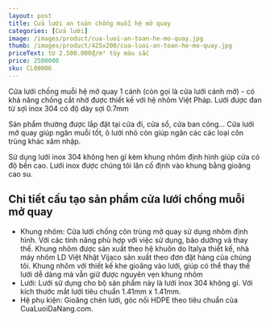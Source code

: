 ```yaml
---
layout: post
title: Cửa lưới an toàn chống muỗi hệ mở quay
categories: [Cửa lưới]
image: /images/product/cua-luoi-an-toan-he-mo-quay.jpg
thumb: /images/product/425x200/cua-luoi-an-toan-he-mo-quay.jpg
priceText: từ 2.500.000₫/m² tùy màu sắc
price: 2500000
sku: CL00006
---
```


Cửa lưới chống muỗi hệ mở quay 1 cánh (còn gọi là cửa lưới cánh mở) - có khả năng chống cắt nhờ được thiết kế với hệ nhôm Việt Pháp. Lưới được đan từ sợi inox 304 có độ dày sợi 0.7mm

Sản phẩm thường được lắp đặt tại cửa đi, cửa sổ, cửa ban công… Cửa lưới mở quay giúp ngăn muỗi tốt, ô lưới nhỏ còn giúp ngăn các các loại côn trùng khác xâm nhập.

Sử dụng lưới inox 304 không hen gỉ kèm khung nhôm định hình giúp cửa có độ bền cao. Lưới inox được chúng tôi lăn cố định vào khung bằng gioăng cao su.

## Chi tiết cấu tạo sản phẩm cửa lưới chống muỗi mở quay
- Khung nhôm: Cửa lưới chống côn trùng mở quay sử dụng nhôm định hình. Với các tính năng phù hợp với việc sử dụng, bảo dưỡng và thay thế. Khung nhôm được sản xuất theo hệ khuôn do Italya thiết kế, nhà máy nhôm LD Việt Nhật Vijaco sản xuất theo đơn đặt hàng của chúng tôi.
Khung nhôm với thiết kế khe gioăng vào lưới, giúp có thể thay thế lưới dễ dàng mà vẫn giữ được nguyên vẹn khung nhôm
- Lưới: Lưới sử dụng cho bộ sản phẩm này là lưới inox 304 không gỉ. Với kích thước mắt lưới tiêu chuẩn 1.41mm x 1.41mm.
- Hệ phụ kiện: Gioăng chèn lưới, góc nối HDPE theo tiêu chuẩn của CuaLuoiDaNang.com.